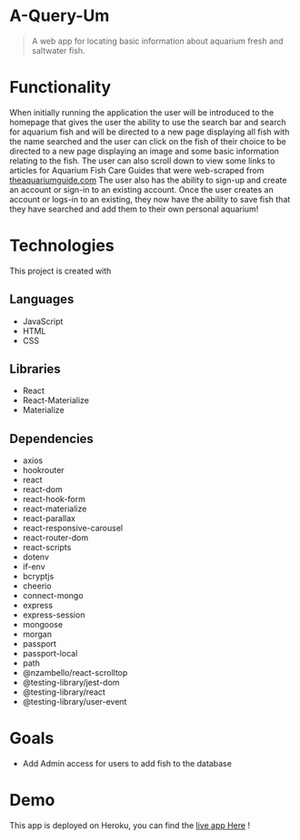 # A-Query-Um
> A web app for locating basic information about aquarium fresh and saltwater fish.

# Functionality
When initially running the application the user will be introduced to the homepage that gives the user the ability to use the search bar and search for aquarium fish and will be directed to a new page displaying all fish with the name searched and the user can click on the fish of their choice to be directed to a new page displaying an image and some basic information relating to the fish. The user can also scroll down to view some links to articles for Aquarium Fish Care Guides that were web-scraped from [theaquariumguide.com](https://www.theaquariumguide.com/aquarium-fish-care-guides) The user also has the ability to sign-up and create an account or sign-in to an existing account. Once the user creates an account or logs-in to an existing, they now have the ability to save fish that they have searched and add them to their own personal aquarium! 

# Technologies
This project is created with

## Languages
- JavaScript
- HTML
- CSS

## Libraries
- React
- React-Materialize
- Materialize

## Dependencies
- axios
- hookrouter
- react
- react-dom
- react-hook-form
- react-materialize
- react-parallax
- react-responsive-carousel
- react-router-dom
- react-scripts
- dotenv
- if-env
- bcryptjs
- cheerio
- connect-mongo
- express
- express-session
- mongoose
- morgan
- passport
- passport-local
- path
- @nzambello/react-scrolltop
- @testing-library/jest-dom
- @testing-library/react
- @testing-library/user-event

# Goals
- Add Admin access for users to add fish to the database

# Demo
This app is deployed on Heroku, you can find the [live app Here](https://aqueryum.herokuapp.com/) !